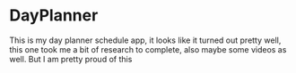 # DayPlanner
This is my day planner schedule app, it looks like it turned out pretty well,
this one took me a bit of research to complete, also maybe some videos as well.
But I am pretty proud of this
